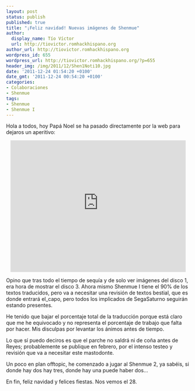```yaml
---
layout: post
status: publish
published: true
title: "¡Feliz navidad! Nuevas imágenes de Shenmue"
author:
  display_name: Tío Víctor
  url: http://tiovictor.romhackhispano.org
author_url: http://tiovictor.romhackhispano.org
wordpress_id: 655
wordpress_url: http://tiovictor.romhackhispano.org/?p=655
header_img: /img/2011/12/Shen1Noti10.jpg
date: '2011-12-24 01:54:20 +0100'
date_gmt: '2011-12-24 00:54:20 +0100'
categories:
- Colaboraciones
- Shenmue
tags:
- Shenmue
- Shenmue I
---
```

Hola a todos, hoy Papá Noel se ha pasado directamente por la web para dejaros 
un aperitivo:

<center><iframe width="480" height="360" src="https://www.youtube-nocookie.com/embed/yY9t1cu3EVk?rel=0" frameborder="0" allowfullscreen></iframe></center>

Opino que tras todo el tiempo de sequía y de solo ver imágenes del disco 1, era 
hora de mostrar el disco 3. Ahora mismo Shenmue I tiene el 90% de los textos 
traducidos, pero va a necesitar una revisión de textos bestial, que es donde entrará 
el_capo, pero todos los implicados de SegaSaturno seguirán estando presentes.

He tenido que bajar el porcentaje total de la traducción porque está claro que me he 
equivocado y no representa el porcentaje de trabajo que falta por hacer. Mis disculpas 
por levantar los ánimos antes de tiempo.

Lo que sí puedo deciros es que el parche no saldrá ni de coña antes de Reyes; 
probablemente se publique en febrero, por el intenso testeo y revisión que va a 
necesitar este mastodonte.

Un poco en plan offtopic, he comenzado a jugar al Shenmue 2, ya sabéis, si donde 
hay dos hay tres, donde hay una puede haber dos...

En fin, feliz navidad y felices fiestas. Nos vemos el 28.

